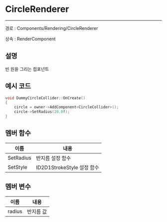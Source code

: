 # CircleRenderer

---

경로 : Components/Rendering/CircleRenderer

상속 : RenderComponent

## 설명

빈 원을 그리는 컴포넌트

## 예시 코드

```cpp
void DummyCircleCollider::OnCreate()
{
	circle = owner->AddComponent<CircleCollider>();
	circle->SetRadius(20.0f);
}
```

## 멤버 함수

| 이름 | 내용 |
| --- | --- |
| SetRadius | 반지름 설정 함수 |
| SetStyle | ID2D1StrokeStyle 설정 함수 |

## 멤버 변수

| 이름 | 내용 |
| --- | --- |
| radius | 반지름 값 |